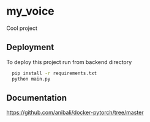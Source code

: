 # my_voice

Cool project

## Deployment

To deploy this project run from backend directory

```bash
  pip install -r requirements.txt
  python main.py
```


## Documentation

https://github.com/anibali/docker-pytorch/tree/master


